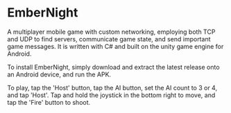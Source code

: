 # EmberNight
A multiplayer mobile game with custom networking, employing both TCP and UDP to find servers, communicate game
state, and send important game messages. It is written with C# and built on the unity game engine for Android.

To install EmberNight, simply download and extract the latest release onto an Android device, and run the APK.

To play, tap the 'Host' button, tap the AI button, set the AI count to 3 or 4, and tap 'Host'. Tap and hold the joystick in the bottom right to move, and tap the 'Fire' button to shoot.